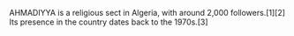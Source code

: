 AHMADIYYA is a religious sect in Algeria, with around 2,000 followers.[1][2] Its presence in the country dates back to the 1970s.[3]
